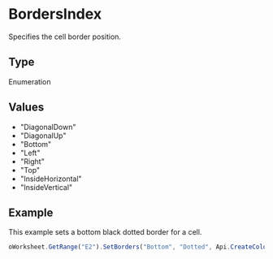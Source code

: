 # BordersIndex

Specifies the cell border position.

## Type

Enumeration

## Values

- "DiagonalDown"
- "DiagonalUp"
- "Bottom"
- "Left"
- "Right"
- "Top"
- "InsideHorizontal"
- "InsideVertical"


## Example

This example sets a bottom black dotted border for a cell.

```javascript
oWorksheet.GetRange("E2").SetBorders("Bottom", "Dotted", Api.CreateColorFromRGB(0, 0, 0));
```
